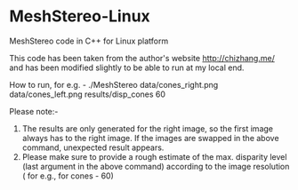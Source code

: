 # MeshStereo-Linux
MeshStereo code in C++ for Linux platform

This code has been taken from the author's website http://chizhang.me/ and has been modified slightly to be able to run at my local end. 

How to run, for e.g. -
./MeshStereo data/cones_right.png data/cones_left.png results/disp_cones 60

Please note:-
1) The results are only generated for the right image, so the first image always has to the right image. If the images are swapped in the above command, unexpected result appears. 
2) Please make sure to provide a rough estimate of the max. disparity level (last argument in the above command) according to the image resolution ( for e.g., for cones - 60)


